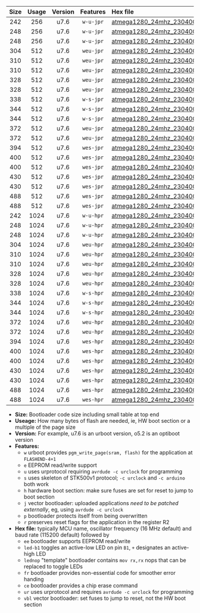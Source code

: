 |Size|Usage|Version|Features|Hex file|
|:-:|:-:|:-:|:-:|:--|
|242|256|u7.6|`w-u-jpr`|[atmega1280_24mhz_230400bps_ur_vbl.hex](https://raw.githubusercontent.com/stefanrueger/urboot/main/atmega1280_24mhz_230400bps_ur_vbl.hex)|
|248|256|u7.6|`w-u-jpr`|[atmega1280_24mhz_230400bps_led+b7_ur_vbl.hex](https://raw.githubusercontent.com/stefanrueger/urboot/main/atmega1280_24mhz_230400bps_led+b7_ur_vbl.hex)|
|248|256|u7.6|`w-u-jpr`|[atmega1280_24mhz_230400bps_lednop_ur_vbl.hex](https://raw.githubusercontent.com/stefanrueger/urboot/main/atmega1280_24mhz_230400bps_lednop_ur_vbl.hex)|
|304|512|u7.6|`weu-jpr`|[atmega1280_24mhz_230400bps_ee_ur_vbl.hex](https://raw.githubusercontent.com/stefanrueger/urboot/main/atmega1280_24mhz_230400bps_ee_ur_vbl.hex)|
|310|512|u7.6|`weu-jpr`|[atmega1280_24mhz_230400bps_ee_led+b7_ur_vbl.hex](https://raw.githubusercontent.com/stefanrueger/urboot/main/atmega1280_24mhz_230400bps_ee_led+b7_ur_vbl.hex)|
|310|512|u7.6|`weu-jpr`|[atmega1280_24mhz_230400bps_ee_lednop_ur_vbl.hex](https://raw.githubusercontent.com/stefanrueger/urboot/main/atmega1280_24mhz_230400bps_ee_lednop_ur_vbl.hex)|
|328|512|u7.6|`weu-jpr`|[atmega1280_24mhz_230400bps_ee_led+b7_fr_ur_vbl.hex](https://raw.githubusercontent.com/stefanrueger/urboot/main/atmega1280_24mhz_230400bps_ee_led+b7_fr_ur_vbl.hex)|
|328|512|u7.6|`weu-jpr`|[atmega1280_24mhz_230400bps_ee_lednop_fr_ur_vbl.hex](https://raw.githubusercontent.com/stefanrueger/urboot/main/atmega1280_24mhz_230400bps_ee_lednop_fr_ur_vbl.hex)|
|338|512|u7.6|`w-s-jpr`|[atmega1280_24mhz_230400bps_vbl.hex](https://raw.githubusercontent.com/stefanrueger/urboot/main/atmega1280_24mhz_230400bps_vbl.hex)|
|344|512|u7.6|`w-s-jpr`|[atmega1280_24mhz_230400bps_led+b7_vbl.hex](https://raw.githubusercontent.com/stefanrueger/urboot/main/atmega1280_24mhz_230400bps_led+b7_vbl.hex)|
|344|512|u7.6|`w-s-jpr`|[atmega1280_24mhz_230400bps_lednop_vbl.hex](https://raw.githubusercontent.com/stefanrueger/urboot/main/atmega1280_24mhz_230400bps_lednop_vbl.hex)|
|372|512|u7.6|`weu-jpr`|[atmega1280_24mhz_230400bps_ee_led+b7_fr_ce_ur_vbl.hex](https://raw.githubusercontent.com/stefanrueger/urboot/main/atmega1280_24mhz_230400bps_ee_led+b7_fr_ce_ur_vbl.hex)|
|372|512|u7.6|`weu-jpr`|[atmega1280_24mhz_230400bps_ee_lednop_fr_ce_ur_vbl.hex](https://raw.githubusercontent.com/stefanrueger/urboot/main/atmega1280_24mhz_230400bps_ee_lednop_fr_ce_ur_vbl.hex)|
|394|512|u7.6|`wes-jpr`|[atmega1280_24mhz_230400bps_ee_vbl.hex](https://raw.githubusercontent.com/stefanrueger/urboot/main/atmega1280_24mhz_230400bps_ee_vbl.hex)|
|400|512|u7.6|`wes-jpr`|[atmega1280_24mhz_230400bps_ee_led+b7_vbl.hex](https://raw.githubusercontent.com/stefanrueger/urboot/main/atmega1280_24mhz_230400bps_ee_led+b7_vbl.hex)|
|400|512|u7.6|`wes-jpr`|[atmega1280_24mhz_230400bps_ee_lednop_vbl.hex](https://raw.githubusercontent.com/stefanrueger/urboot/main/atmega1280_24mhz_230400bps_ee_lednop_vbl.hex)|
|430|512|u7.6|`wes-jpr`|[atmega1280_24mhz_230400bps_ee_led+b7_fr_vbl.hex](https://raw.githubusercontent.com/stefanrueger/urboot/main/atmega1280_24mhz_230400bps_ee_led+b7_fr_vbl.hex)|
|430|512|u7.6|`wes-jpr`|[atmega1280_24mhz_230400bps_ee_lednop_fr_vbl.hex](https://raw.githubusercontent.com/stefanrueger/urboot/main/atmega1280_24mhz_230400bps_ee_lednop_fr_vbl.hex)|
|488|512|u7.6|`wes-jpr`|[atmega1280_24mhz_230400bps_ee_led+b7_fr_ce_vbl.hex](https://raw.githubusercontent.com/stefanrueger/urboot/main/atmega1280_24mhz_230400bps_ee_led+b7_fr_ce_vbl.hex)|
|488|512|u7.6|`wes-jpr`|[atmega1280_24mhz_230400bps_ee_lednop_fr_ce_vbl.hex](https://raw.githubusercontent.com/stefanrueger/urboot/main/atmega1280_24mhz_230400bps_ee_lednop_fr_ce_vbl.hex)|
|242|1024|u7.6|`w-u-hpr`|[atmega1280_24mhz_230400bps_ur.hex](https://raw.githubusercontent.com/stefanrueger/urboot/main/atmega1280_24mhz_230400bps_ur.hex)|
|248|1024|u7.6|`w-u-hpr`|[atmega1280_24mhz_230400bps_led+b7_ur.hex](https://raw.githubusercontent.com/stefanrueger/urboot/main/atmega1280_24mhz_230400bps_led+b7_ur.hex)|
|248|1024|u7.6|`w-u-hpr`|[atmega1280_24mhz_230400bps_lednop_ur.hex](https://raw.githubusercontent.com/stefanrueger/urboot/main/atmega1280_24mhz_230400bps_lednop_ur.hex)|
|304|1024|u7.6|`weu-hpr`|[atmega1280_24mhz_230400bps_ee_ur.hex](https://raw.githubusercontent.com/stefanrueger/urboot/main/atmega1280_24mhz_230400bps_ee_ur.hex)|
|310|1024|u7.6|`weu-hpr`|[atmega1280_24mhz_230400bps_ee_led+b7_ur.hex](https://raw.githubusercontent.com/stefanrueger/urboot/main/atmega1280_24mhz_230400bps_ee_led+b7_ur.hex)|
|310|1024|u7.6|`weu-hpr`|[atmega1280_24mhz_230400bps_ee_lednop_ur.hex](https://raw.githubusercontent.com/stefanrueger/urboot/main/atmega1280_24mhz_230400bps_ee_lednop_ur.hex)|
|328|1024|u7.6|`weu-hpr`|[atmega1280_24mhz_230400bps_ee_led+b7_fr_ur.hex](https://raw.githubusercontent.com/stefanrueger/urboot/main/atmega1280_24mhz_230400bps_ee_led+b7_fr_ur.hex)|
|328|1024|u7.6|`weu-hpr`|[atmega1280_24mhz_230400bps_ee_lednop_fr_ur.hex](https://raw.githubusercontent.com/stefanrueger/urboot/main/atmega1280_24mhz_230400bps_ee_lednop_fr_ur.hex)|
|338|1024|u7.6|`w-s-hpr`|[atmega1280_24mhz_230400bps.hex](https://raw.githubusercontent.com/stefanrueger/urboot/main/atmega1280_24mhz_230400bps.hex)|
|344|1024|u7.6|`w-s-hpr`|[atmega1280_24mhz_230400bps_led+b7.hex](https://raw.githubusercontent.com/stefanrueger/urboot/main/atmega1280_24mhz_230400bps_led+b7.hex)|
|344|1024|u7.6|`w-s-hpr`|[atmega1280_24mhz_230400bps_lednop.hex](https://raw.githubusercontent.com/stefanrueger/urboot/main/atmega1280_24mhz_230400bps_lednop.hex)|
|372|1024|u7.6|`weu-hpr`|[atmega1280_24mhz_230400bps_ee_led+b7_fr_ce_ur.hex](https://raw.githubusercontent.com/stefanrueger/urboot/main/atmega1280_24mhz_230400bps_ee_led+b7_fr_ce_ur.hex)|
|372|1024|u7.6|`weu-hpr`|[atmega1280_24mhz_230400bps_ee_lednop_fr_ce_ur.hex](https://raw.githubusercontent.com/stefanrueger/urboot/main/atmega1280_24mhz_230400bps_ee_lednop_fr_ce_ur.hex)|
|394|1024|u7.6|`wes-hpr`|[atmega1280_24mhz_230400bps_ee.hex](https://raw.githubusercontent.com/stefanrueger/urboot/main/atmega1280_24mhz_230400bps_ee.hex)|
|400|1024|u7.6|`wes-hpr`|[atmega1280_24mhz_230400bps_ee_led+b7.hex](https://raw.githubusercontent.com/stefanrueger/urboot/main/atmega1280_24mhz_230400bps_ee_led+b7.hex)|
|400|1024|u7.6|`wes-hpr`|[atmega1280_24mhz_230400bps_ee_lednop.hex](https://raw.githubusercontent.com/stefanrueger/urboot/main/atmega1280_24mhz_230400bps_ee_lednop.hex)|
|430|1024|u7.6|`wes-hpr`|[atmega1280_24mhz_230400bps_ee_led+b7_fr.hex](https://raw.githubusercontent.com/stefanrueger/urboot/main/atmega1280_24mhz_230400bps_ee_led+b7_fr.hex)|
|430|1024|u7.6|`wes-hpr`|[atmega1280_24mhz_230400bps_ee_lednop_fr.hex](https://raw.githubusercontent.com/stefanrueger/urboot/main/atmega1280_24mhz_230400bps_ee_lednop_fr.hex)|
|488|1024|u7.6|`wes-hpr`|[atmega1280_24mhz_230400bps_ee_led+b7_fr_ce.hex](https://raw.githubusercontent.com/stefanrueger/urboot/main/atmega1280_24mhz_230400bps_ee_led+b7_fr_ce.hex)|
|488|1024|u7.6|`wes-hpr`|[atmega1280_24mhz_230400bps_ee_lednop_fr_ce.hex](https://raw.githubusercontent.com/stefanrueger/urboot/main/atmega1280_24mhz_230400bps_ee_lednop_fr_ce.hex)|

- **Size:** Bootloader code size including small table at top end
- **Useage:** How many bytes of flash are needed, ie, HW boot section or a multiple of the page size
- **Version:** For example, u7.6 is an urboot version, o5.2 is an optiboot version
- **Features:**
  + `w` urboot provides `pgm_write_page(sram, flash)` for the application at `FLASHEND-4+1`
  + `e` EEPROM read/write support
  + `u` uses urprotocol requiring `avrdude -c urclock` for programming
  + `s` uses skeleton of STK500v1 protocol; `-c urclock` and `-c arduino` both work
  + `h` hardware boot section: make sure fuses are set for reset to jump to boot section
  + `j` vector bootloader: uploaded applications *need to be patched externally*, eg, using `avrdude -c urclock`
  + `p` bootloader protects itself from being overwritten
  + `r` preserves reset flags for the application in the register R2
- **Hex file:** typically MCU name, oscillator frequency (16 MHz default) and baud rate (115200 default) followed by
  + `ee` bootloader supports EEPROM read/write
  + `led-b1` toggles an active-low LED on pin `B1`, `+` designates an active-high LED
  + `lednop` "template" bootloader contains `mov rx,rx` nops that can be replaced to toggle LEDs
  + `fr` bootloader provides non-essential code for smoother error handing
  + `ce` bootloader provides a chip erase command
  + `ur` uses urprotocol and requires `avrdude -c urclock` for programming
  + `vbl` vector bootloader: set fuses to jump to reset, not the HW boot section
